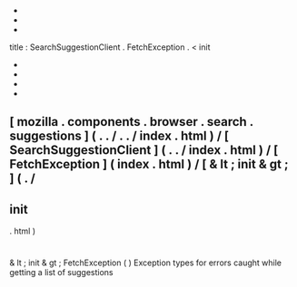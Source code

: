 -
-
-
title
:
SearchSuggestionClient
.
FetchException
.
<
init
>
-
-
-
-
[
mozilla
.
components
.
browser
.
search
.
suggestions
]
(
.
.
/
.
.
/
index
.
html
)
/
[
SearchSuggestionClient
]
(
.
.
/
index
.
html
)
/
[
FetchException
]
(
index
.
html
)
/
[
&
lt
;
init
&
gt
;
]
(
.
/
-
init
-
.
html
)
#
&
lt
;
init
&
gt
;
FetchException
(
)
Exception
types
for
errors
caught
while
getting
a
list
of
suggestions
